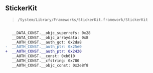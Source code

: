 ## StickerKit

> `/System/Library/Frameworks/StickerKit.framework/StickerKit`

```diff

   __DATA_CONST.__objc_superrefs: 0x28
   __DATA_CONST.__objc_arraydata: 0x8
   __AUTH_CONST.__auth_got: 0x2da8
-  __AUTH_CONST.__auth_ptr: 0x25e0
+  __AUTH_CONST.__auth_ptr: 0x2420
   __AUTH_CONST.__const: 0xb610
   __AUTH_CONST.__cfstring: 0x780
   __AUTH_CONST.__objc_const: 0x2e8f8

```
